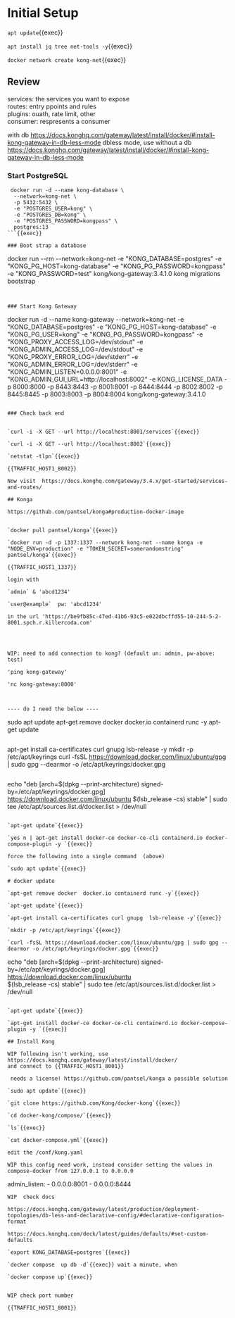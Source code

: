 # Initial Setup

`apt update`{{exec}}

`apt install jq tree net-tools -y`{{exec}}


`docker network create kong-net`{{exec}}


## Review

services:   the services you want to expose   
routes:  entry ppoints and rules   
plugins: ouath, rate limit, other   
consumer: respresents a consumer   

with db https://docs.konghq.com/gateway/latest/install/docker/#install-kong-gateway-in-db-less-mode
dbless mode, use without a db  https://docs.konghq.com/gateway/latest/install/docker/#install-kong-gateway-in-db-less-mode

### Start PostgreSQL

```
 docker run -d --name kong-database \
  --network=kong-net \
  -p 5432:5432 \
  -e "POSTGRES_USER=kong" \
  -e "POSTGRES_DB=kong" \
  -e "POSTGRES_PASSWORD=kongpass" \
  postgres:13
```{{exec}}

### Boot strap a database
```
docker run --rm --network=kong-net  -e "KONG_DATABASE=postgres"  -e "KONG_PG_HOST=kong-database"  -e "KONG_PG_PASSWORD=kongpass"  -e "KONG_PASSWORD=test" kong/kong-gateway:3.4.1.0 kong migrations bootstrap
```{{exec}}
    

### Start Kong Gateway    
```
docker run -d --name kong-gateway  --network=kong-net  -e "KONG_DATABASE=postgres"  -e "KONG_PG_HOST=kong-database"  -e "KONG_PG_USER=kong"  -e "KONG_PG_PASSWORD=kongpass"  -e "KONG_PROXY_ACCESS_LOG=/dev/stdout"  -e "KONG_ADMIN_ACCESS_LOG=/dev/stdout"  -e "KONG_PROXY_ERROR_LOG=/dev/stderr"  -e "KONG_ADMIN_ERROR_LOG=/dev/stderr"  -e "KONG_ADMIN_LISTEN=0.0.0.0:8001"  -e "KONG_ADMIN_GUI_URL=http://localhost:8002"  -e KONG_LICENSE_DATA  -p 8000:8000  -p 8443:8443  -p 8001:8001  -p 8444:8444  -p 8002:8002  -p 8445:8445  -p 8003:8003  -p 8004:8004  kong/kong-gateway:3.4.1.0
```{{exec}}
    
### Check back end    


`curl -i -X GET --url http://localhost:8001/services`{{exec}}
  
`curl -i -X GET --url http://localhost:8002`{{exec}}

`netstat -tlpn`{{exec}}

{{TRAFFIC_HOST1_8002}}

Now visit  https://docs.konghq.com/gateway/3.4.x/get-started/services-and-routes/

## Konga

https://github.com/pantsel/konga#production-docker-image


`docker pull pantsel/konga`{{exec}}

`docker run -d -p 1337:1337 --network kong-net --name konga -e "NODE_ENV=production" -e "TOKEN_SECRET=somerandomstring" pantsel/konga`{{exec}}

{{TRAFFIC_HOST1_1337}}

login with

`admin` & 'abcd1234'

`user@example`  pw: 'abcd1234'

in the url 'https://be9fb85c-47ed-41b6-93c5-e022dbcffd55-10-244-5-2-8001.spch.r.killercoda.com'




WIP: need to add connection to kong? (default un: admin, pw-above: test)

'ping kong-gateway'

'nc kong-gateway:8000'



---- do I need the below ----

```
sudo apt update
apt-get remove docker  docker.io containerd runc -y
apt-get update
```{{exec}}

```
apt-get install ca-certificates curl gnupg  lsb-release -y
mkdir -p /etc/apt/keyrings
curl -fsSL https://download.docker.com/linux/ubuntu/gpg | sudo gpg --dearmor -o /etc/apt/keyrings/docker.gpg
```{{exec}}

```
echo   "deb [arch=$(dpkg --print-architecture) signed-by=/etc/apt/keyrings/docker.gpg] https://download.docker.com/linux/ubuntu $(lsb_release -cs) stable" | sudo tee /etc/apt/sources.list.d/docker.list > /dev/null
```{{exec}}   

`apt-get update`{{exec}}   

`yes n | apt-get install docker-ce docker-ce-cli containerd.io docker-compose-plugin -y `{{exec}}  

force the following into a single command  (above)

`sudo apt update`{{exec}}

# docker update

`apt-get remove docker  docker.io containerd runc -y`{{exec}}   

`apt-get update`{{exec}}   

`apt-get install ca-certificates curl gnupg  lsb-release -y`{{exec}}   

`mkdir -p /etc/apt/keyrings`{{exec}}   

`curl -fsSL https://download.docker.com/linux/ubuntu/gpg | sudo gpg --dearmor -o /etc/apt/keyrings/docker.gpg`{{exec}}   

```
echo   "deb [arch=$(dpkg --print-architecture) signed-by=/etc/apt/keyrings/docker.gpg] https://download.docker.com/linux/ubuntu \
  $(lsb_release -cs) stable" | sudo tee /etc/apt/sources.list.d/docker.list > /dev/null
```{{exec}}   

`apt-get update`{{exec}}   

`apt-get install docker-ce docker-ce-cli containerd.io docker-compose-plugin -y `{{exec}}   

## Install Kong

WIP following isn't working, use https://docs.konghq.com/gateway/latest/install/docker/
and connect to {{TRAFFIC_HOST1_8001}}
 
 needs a license! https://github.com/pantsel/konga a possible solution

`sudo apt update`{{exec}}

`git clone https://github.com/Kong/docker-kong`{{exec}}

`cd docker-kong/compose/`{{exec}}

`ls`{{exec}}

`cat docker-compose.yml`{{exec}}

edit the /conf/kong.yaml

WIP this config need work, instead consider setting the values in compose-docker from 127.0.0.1 to 0.0.0.0

```
admin_listen:
     - 0.0.0.0:8001
     - 0.0.0.0:8444
```
WIP  check docs

https://docs.konghq.com/gateway/latest/production/deployment-topologies/db-less-and-declarative-config/#declarative-configuration-format

https://docs.konghq.com/deck/latest/guides/defaults/#set-custom-defaults

`export KONG_DATABASE=postgres`{{exec}}

`docker compose  up db -d`{{exec}} wait a minute, when

`docker compose up`{{exec}}


WIP check port number

{{TRAFFIC_HOST1_8001}}




